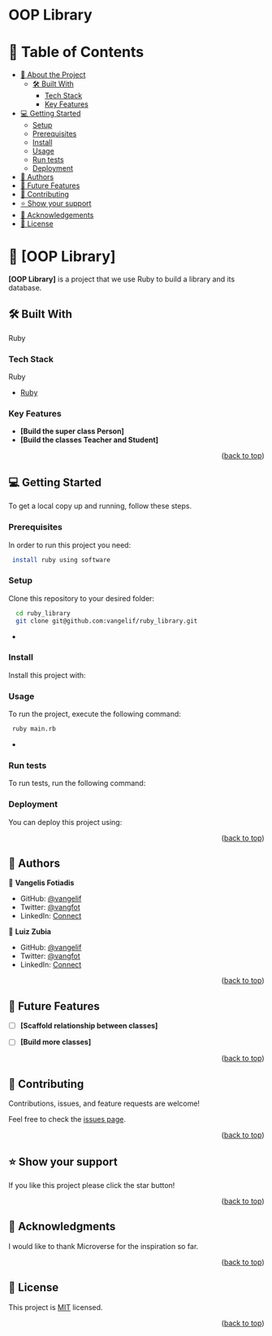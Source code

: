 # OOP Library

<!-- TABLE OF CONTENTS -->

# 📗 Table of Contents

- [📖 About the Project](#about-project)
  - [🛠 Built With](#built-with)
    - [Tech Stack](#tech-stack)
    - [Key Features](#key-features)
- [💻 Getting Started](#getting-started)
  - [Setup](#setup)
  - [Prerequisites](#prerequisites)
  - [Install](#install)
  - [Usage](#usage)
  - [Run tests](#run-tests)
  - [Deployment](#triangular_flag_on_post-deployment)
- [👥 Authors](#authors)
- [🔭 Future Features](#future-features)
- [🤝 Contributing](#contributing)
- [⭐️ Show your support](#support)
- [🙏 Acknowledgements](#acknowledgements)
- [📝 License](#license)

<!-- PROJECT DESCRIPTION -->

# 📖 [OOP Library] <a name="about-project"></a>

**[OOP Library]** is a project that we use Ruby to build a library and its database. 

## 🛠 Built With <a name="built-with"></a>

Ruby

### Tech Stack <a name="tech-stack"></a>

<summary>Ruby</summary>
  <ul>
    <li><a href="https://www.ruby.org/">Ruby</a></li>
  </ul>
</details>

<!-- Features -->

### Key Features <a name="key-features"></a>


- **[Build the super class Person]**
- **[Build the classes Teacher and Student]**

<p align="right">(<a href="#readme-top">back to top</a>)</p>


## 💻 Getting Started <a name="getting-started"></a>


To get a local copy up and running, follow these steps.

### Prerequisites

In order to run this project you need:


```sh
 install ruby using software 
```


### Setup

Clone this repository to your desired folder:



```sh
  cd ruby_library
  git clone git@github.com:vangelif/ruby_library.git
```
-

### Install

Install this project with:


### Usage

To run the project, execute the following command:




```sh
 ruby main.rb
```
-

### Run tests

To run tests, run the following command:

<!--
Example command:

```sh
  bin/rails test test/models/article_test.rb
```
--->

### Deployment

You can deploy this project using:

<!--
Example:

```sh

```
 -->

<p align="right">(<a href="#readme-top">back to top</a>)</p>

<!-- AUTHORS -->

## 👥 Authors <a name="authors"></a>


👤 **Vangelis Fotiadis**

- GitHub: [@vangelif](https://github.com/vangelif)
- Twitter: [@vangfot](https://twitter.com/vangfot)
- LinkedIn: [Connect](https://linkedin.com/in/vangfot)

👤 **Luiz Zubia**

- GitHub: [@vangelif](https://github.com/luigirazum)
- Twitter: [@vangfot](https://twitter.com/luigirazum)
- LinkedIn: [Connect](https://www.linkedin.com/in/luiszubia/)

<p align="right">(<a href="#readme-top">back to top</a>)</p>

<!-- FUTURE FEATURES -->

## 🔭 Future Features <a name="future-features"></a>

- [ ] **[Scaffold relationship between classes]**
- [ ] **[Build more classes]**


<p align="right">(<a href="#readme-top">back to top</a>)</p>

<!-- CONTRIBUTING -->

## 🤝 Contributing <a name="contributing"></a>

Contributions, issues, and feature requests are welcome!

Feel free to check the [issues page](https://github.com/vangelif/ruby_library/issues).

<p align="right">(<a href="#readme-top">back to top</a>)</p>

<!-- SUPPORT -->

## ⭐️ Show your support <a name="support"></a>

If you like this project please click the star button!

<p align="right">(<a href="#readme-top">back to top</a>)</p>

<!-- ACKNOWLEDGEMENTS -->

## 🙏 Acknowledgments <a name="acknowledgements"></a>

I would like to thank Microverse for the inspiration so far.

<p align="right">(<a href="#readme-top">back to top</a>)</p>

<!-- LICENSE -->

## 📝 License <a name="license"></a>

This project is [MIT](https://github.com/vangelif/mm/blob/setup/MIT.md) licensed.

<p align="right">(<a href="#readme-top">back to top</a>)</p>

